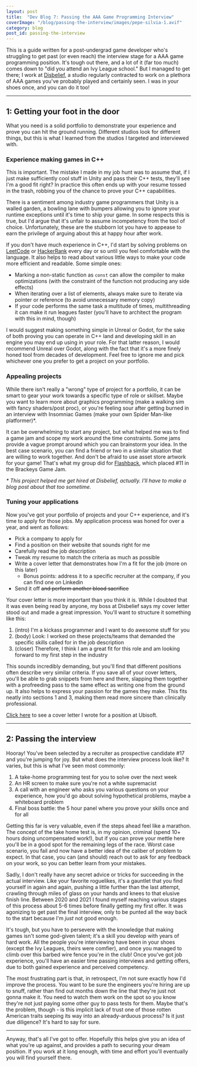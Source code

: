 ```yaml
---
layout: post
title:  "Dev Blog 7: Passing the AAA Game Programming Interview"
coverImage: "/blog/passing-the-interview/images/pepe-silvia-1.avif"
category: blog
post_id: passing-the-interview
---
```


This is a guide written for a post-undergrad game developer who's struggling to get past (or even reach) the interview stage for a AAA game programming position. It's tough out there, and a lot of it (far too much) comes down to "did you attend an Ivy League school." But I managed to get there; I work at [Disbelief](https://disbelief.com/), a studio regularly contracted to work on a plethora of AAA games you've probably played and certainly seen. I was in your shoes once, and you can do it too!

----

## 1: Getting your foot in the door
What you need is a solid portfolio to demonstrate your experience and prove you can hit the ground running. Different studios look for different things, but this is what I learned from the studios I targeted and interviewed with.

### Experience making games in C++
This is important. The mistake I made in my job hunt was to assume that, if I just make sufficiently cool stuff in Unity and pass their C++ tests, they'll see I'm a good fit right? In practice this often ends up with your resume tossed in the trash, robbing you of the chance to prove your C++ capabilities.

There is a sentiment among industry game programmers that Unity is a walled garden, a bowling lane with bumpers allowing you to ignore your runtime exceptions until it's time to ship your game. In some respects this is true, but I'd argue that it's unfair to assume incompetency from the tool of choice. Unfortunately, these are the stubborn lot you have to appease to earn the privilege of arguing about this at happy hour after work.

If you don't have much experience in C++, I'd start by solving problems on [LeetCode](https://leetcode.com/) or [HackerRank](https://www.hackerrank.com/) every day or so until you feel comfortable with the language. It also helps to read about various little ways to make your code more efficient and readable. Some simple ones:
* Marking a non-static function as `const` can allow the compiler to make optimizations (with the constraint of the function not producing any side effects)
* When iterating over a list of elements, always make sure to iterate via pointer or reference (to avoid unnecessary memory copy)
* If your code performs the same task a multitude of times, multithreading it can make it run leagues faster (you'll have to architect the program with this in mind, though)

I would suggest making something simple in Unreal or Godot, for the sake of both proving you can operate in C++ land and developing skill in an engine you may end up using in your role. For that latter reason, I would recommend Unreal over Godot, along with the fact that it's a more finely honed tool from decades of development. Feel free to ignore me and pick whichever one you prefer to get a project on your portfolio.

### Appealing projects
While there isn't really a "wrong" type of project for a portfolio, it can be smart to gear your work towards a specific type of role or skillset. Maybe you want to learn more about graphics programming (make a walking sim with fancy shaders/post proc), or you're feeling sour after getting burned in an interview with Insomniac Games (make your own Spider Man-like platformer)*.

It can be overwhelming to start any project, but what helped me was to find a game jam and scope my work around the time constraints. Some jams provide a vague prompt around which you can brainstorm your idea. In the best case scenario, you can find a friend or two in a similar situation that are willing to work together. And don't be afraid to use asset store artwork for your game! That's what my group did for [Flashback](/games/flashback), which placed #11 in the Brackeys Game Jam.

_\* This project helped me get hired at Disbelief, actually. I'll have to make a blog post about that too sometime._

### Tuning your applications
Now you've got your portfolio of projects and your C++ experience, and it's time to apply for those jobs. My application process was honed for over a year, and went as follows:
* Pick a company to apply for
* Find a position on their website that sounds right for me
* Carefully read the job description
* Tweak my resume to match the criteria as much as possible
* Write a cover letter that demonstrates how I'm a fit for the job (more on this later)
    * Bonus points: address it to a specific recruiter at the company, if you can find one on Linkedin
* Send it off ~~and perform another blood sacrifice~~

Your cover letter is more important than you think it is. While I doubted that it was even being read by anyone, my boss at Disbelief says my cover letter stood out and made a great impression. You'll want to structure it something like this:
1. (intro) I'm a kickass programmer and I want to do awesome stuff for you
2. (body) Look: I worked on these projects/teams that demanded the specific skills called for in the job description
3. (closer) Therefore, I think I am a great fit for this role and am looking forward to my first step in the industry

This sounds incredibly demanding, but you'll find that different positions often describe very similar criteria. If you save all of your cover letters, you'll be able to grab snippets from here and there, slapping them together with a profreeding pass to the same effect as writing one from the ground up. It also helps to express your passion for the games they make. This fits neatly into sections 1 and 3, making them read more sincere than clinically professional.

[Click here](pdf/cover_letter_example.pdf) to see a cover letter I wrote for a position at Ubisoft.

---

## 2: Passing the interview
Hooray! You've been selected by a recruiter as prospective candidate #17 and you're jumping for joy. But what does the interview process look like? It varies, but this is what I've seen most commonly:

1. A take-home programming test for you to solve over the next week
2. An HR screen to make sure you're not a white supremacist
3. A call with an engineer who asks you various questions on your experience, how you'd go about solving hypothetical problems, maybe a whiteboard problem
4. Final boss battle: the 5 hour panel where you prove your skills once and for all

Getting this far is very valuable, even if the steps ahead feel like a marathon. The concept of the take home test is, in my opinion, criminal (spend 10+ hours doing uncompensated work!), but if you can prove your mettle here you'll be in a good spot for the remaining legs of the race. Worst case scenario, you fail and now have a better idea of the caliber of problem to expect. In that case, you can (and should) reach out to ask for any feedback on your work, so you can better learn from your mistakes.

Sadly, I don't really have any secret advice or tricks for succeeding in the actual interview. Like your favorite roguelikes, it's a gauntlet that you find yourself in again and again, pushing a little further than the last attempt, crawling through miles of glass on your hands and knees to that elusive finish line. Between 2020 and 2021 I found myself reaching various stages of this process about 5-6 times before finally getting my first offer. It was agonizing to get past the final interview, only to be punted all the way back to the start because I'm *just* not good enough. 

It's tough, but you have to persevere with the knowledge that making games isn't some god-given talent; it's a skill you develop with years of hard work. All the people you're interviewing have been in your shoes (except the Ivy Leagues, theirs were comfier), and once you managed to climb over this barbed wire fence you're in the club! Once you've got job experience, you'll have an easier time passing interviews and getting offers, due to both gained experience and perceived competency.

The most frustrating part is that, in retrospect, I'm not sure exactly how I'd improve the process. You want to be sure the engineers you're hiring are up to snuff, rather than find out months down the line that they're just not gonna make it. You need to watch them work on the spot so you know they're not just paying some other guy to pass tests for them. Maybe that's the problem, though - is this implicit lack of trust one of those rotten American traits seeping its way into an already-arduous process? Is it just due diligence? It's hard to say for sure.

---

Anyway, that's all I've got to offer. Hopefully this helps give you an idea of what you're up against, and provides a path to securing your dream position. If you work at it long enough, with time and effort you'll eventually you will find yourself there.